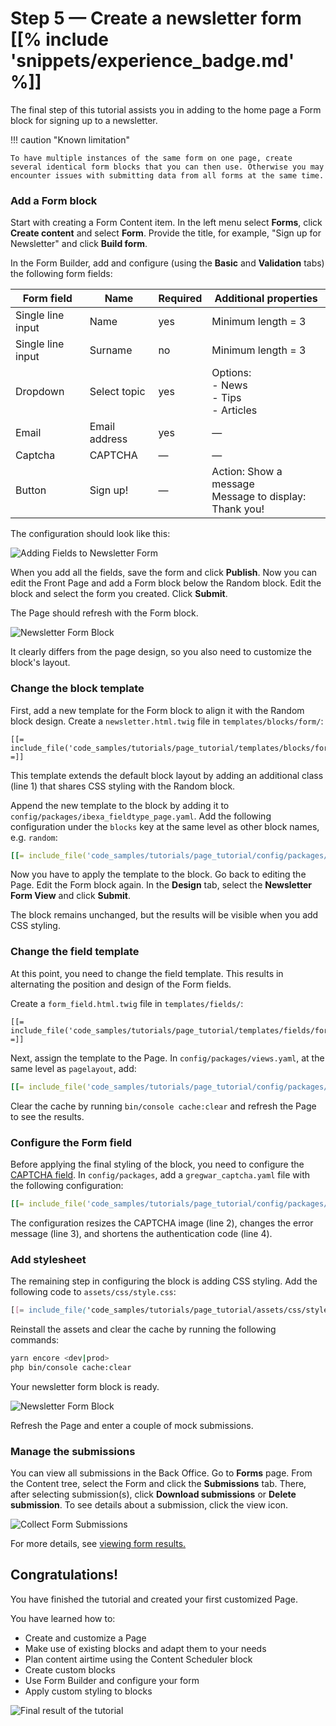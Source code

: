 # Step 5 — Create a newsletter form [[% include 'snippets/experience_badge.md' %]]

The final step of this tutorial assists you in adding to the home page a Form block for signing up to a newsletter.

!!! caution "Known limitation"

    To have multiple instances of the same form on one page, create several identical form blocks that you can then use. Otherwise you may encounter issues with submitting data from all forms at the same time.
    
### Add a Form block

Start with creating a Form Content item.
In the left menu select **Forms**, click **Create content** and select **Form**.
Provide the title, for example, "Sign up for Newsletter" and click **Build form**.

In the Form Builder, add and configure (using the **Basic** and **Validation** tabs) the following form fields:

|Form field|Name|Required|Additional properties|
|-----|----|--------|---------------------|
|Single line input|Name|yes|Minimum length = 3|
|Single line input|Surname|no|Minimum length = 3|
|Dropdown|Select topic|yes|Options:</br>- News</br>- Tips </br> - Articles|
|Email|Email address|yes|—|
|Captcha|CAPTCHA|—|—|
|Button|Sign up!|—|Action: Show a message</br>Message to display: Thank you!|

The configuration should look like this:

![Adding Fields to Newsletter Form](img/enterprise_tut_form_creation.png "Adding Fields to Newsletter Form")

When you add all the fields, save the form and click **Publish**.
Now you can edit the Front Page and add a Form block below the Random block.
Edit the block and select the form you created. Click **Submit**.

The Page should refresh with the Form block.

![Newsletter Form Block](img/enterprise_tut_first_form.png "Raw Newsletter Form Block")

It clearly differs from the page design, so you also need to customize the block's layout.

### Change the block template

First, add a new template for the Form block to align it with the Random block design.
Create a `newsletter.html.twig` file in `templates/blocks/form/`:

``` html+twig hl_lines="1"
[[= include_file('code_samples/tutorials/page_tutorial/templates/blocks/form/newsletter.html.twig') =]]
```

This template extends the default block layout by adding an additional class (line 1) that shares CSS styling with the Random block.

Append the new template to the block by adding it to `config/packages/ibexa_fieldtype_page.yaml`.
Add the following configuration under the `blocks` key at the same level as other block names, e.g. `random`:

``` yaml hl_lines="1"
[[= include_file('code_samples/tutorials/page_tutorial/config/packages/ibexa_fieldtype_page.yaml', 42, 47) =]]
```

Now you have to apply the template to the block.
Go back to editing the Page.
Edit the Form block again.
In the **Design** tab, select the **Newsletter Form View** and click **Submit**.

The block remains unchanged, but the results will be visible when you add CSS styling.

### Change the field template

At this point, you need to change the field template.
This results in alternating the position and design of the Form fields.

Create a `form_field.html.twig` file in `templates/fields/`:

``` html+twig
[[= include_file('code_samples/tutorials/page_tutorial/templates/fields/form_field.html.twig') =]]
```

Next, assign the template to the Page.
In `config/packages/views.yaml`, at the same level as `pagelayout`, add:

``` yaml
[[= include_file('code_samples/tutorials/page_tutorial/config/packages/views.yaml', 7, 9) =]]
```

Clear the cache by running `bin/console cache:clear` and refresh the Page to see the results.

### Configure the Form field

Before applying the final styling of the block, you need to configure the [CAPTCHA field](../../guide/form_builder/forms.md#captcha-field).
In `config/packages`, add a `gregwar_captcha.yaml` file with the following configuration:

``` yaml
[[= include_file('code_samples/tutorials/page_tutorial/config/packages/gregwar_captcha.yaml') =]]
```
The configuration resizes the CAPTCHA image (line 2), changes the error message (line 3), and shortens the authentication code (line 4).

### Add stylesheet

The remaining step in configuring the block is adding CSS styling.
Add the following code to `assets/css/style.css`:

``` css
[[= include_file('code_samples/tutorials/page_tutorial/assets/css/style.css', 229, 277) =]]
```
Reinstall the assets and clear the cache by running the following commands:

``` bash
yarn encore <dev|prod>
php bin/console cache:clear
```
Your newsletter form block is ready.

![Newsletter Form Block](img/enterprise_tut_final_form.png "Newsletter Form Block")

Refresh the Page and enter a couple of mock submissions.

### Manage the submissions

You can view all submissions in the Back Office.
Go to **Forms** page. From the Content tree, select the Form and click the **Submissions** tab.
There, after selecting submission(s), click **Download submissions** or **Delete submission**.
To see details about a submission, click the view icon.

![Collect Form Submissions](img/enterprise_tut_form_collect_sub.png "Collect Form Submissions")

For more details, see [viewing form results.](https://doc.ezplatform.com/projects/userguide/en/latest/creating_forms/#viewing-results)

## Congratulations!

You have finished the tutorial and created your first customized Page.

You have learned how to:

- Create and customize a Page
- Make use of existing blocks and adapt them to your needs
- Plan content airtime using the Content Scheduler block
- Create custom blocks
- Use Form Builder and configure your form
- Apply custom styling to blocks

![Final result of the tutorial](img/enterprise_tut_main_screen.png "Final result of the tutorial")
